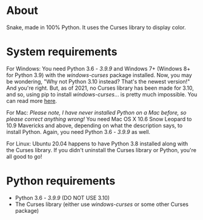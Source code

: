 # About
Snake, made in 100% Python.
It uses the Curses library to display color.

# System requirements
For Windows:
You need Python 3.6 - *3.9.9* and Windows 7+ (Windows 8+ for Python 3.9) with the *windows-curses* package installed.
Now, you may be wondering, "Why not Python 3.10 instead? That's the newest version!"
And you're right. But, as of 2021, no Curses library has been made for 3.10, and so, using pip to install *windows-curses*... is pretty much impossible. You can read more [here](https://stackoverflow.com/questions/69927587/python-curses-module-for-windows-cant-install).
  
For Mac:
*Please note, I have never installed Python on a Mac before, so please correct anything wrong!*
You need Mac OS X 10.6 Snow Leopard to 10.9 Mavericks and above, depending on what the description says, to install Python.
Again, you need Python 3.6 - *3.9.9* as well.

For Linux:
Ubuntu 20.04 happens to have Python 3.8 installed along with the Curses library.
If you didn't uninstall the Curses library or Python, you're all good to go!

# Python requirements
- Python 3.6 - *3.9.9* (DO NOT USE 3.10)
- The Curses library (either use *windows-curses* or some other Curses package)
